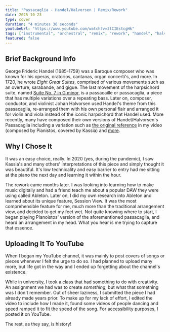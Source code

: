 ```yaml
---
title: "Passacaglia - Handel/Halvorsen | Remix/Rework"
date: 2025-10-23
type: cover
duration: "4 minutes 36 seconds"
youtubeUrl: "https://www.youtube.com/watch?v=3lCIEstcgHk"
tags: ["instrumental", "orchestral", "remix", "rework", "handel", "halvorsen", "piano"]
featured: false
---
```

## Brief Background Info

George Frideric Handel (1685-1759) was a Baroque composer who was known for his operas, oratorios, cantanas, organ concerti's, and more.  In 1720, he wrote _Eight Great Suites_, comprised of various movements such as an overture, sarabande, and gigue. The last movement of the harpsichord suite, named <a href="https://www.youtube.com/watch?v=KV1uXsWdJHk" target=_blank rel= noopen noreferrer>Suite No. 7 in G minor</a>, is a passacaille or passacaglia, a piece that has multiple variations over a repeating bass. Later on, composer, conductor, and violinist Johan Halvorsen used Handel's theme from this passacaglia, re-arranged them with his own personal flair and arranged it for violin and viola instead of the iconic harpsichord that Handel used. More recently, many have composed their own versions of Handel/Halvorsen's Passacaglia including a variation such as <a href="https://www.youtube.com/watch?v=vDmw65QvlQQ" target=_blank rel= noopen noreferrer>the original reference</a> in my video (composed by Pianistos, covered by Kassia) and <a href="https://www.youtube.com/watch?v=oiZFF6NRDEs" target=_blank rel= noopen noreferrer>more</a>.

## Why I Chose It

It was an easy choice, really. In 2020 (yes, during the pandemic), I saw Kassia's and many others' interpretations of this piece and simply thought it was beautiful. It's low technicality and easy barrier to entry had me sitting at the piano the next day and learning it within the hour.

The rework came months later. I was looking into learning how to make music digitally and had a friend teach me about a popular DAW they were using called Ableton. Later on, I did my own research into Ableton and learned about its unique feature, Session View. It was the most comprehensible feature for me, much more than the traditional arrangement view, and decided to get my feet wet. Not quite knowing where to start, I began playing Pianoistos' version of the aforementioned passacaglia, and heard an arrangement in my head. What you hear is me trying to capture that essence.

## Uploading It To YouTube

When I began my YouTube channel, it was mainly to post covers of songs or pieces whenever I felt the urge to do so. I had planned to upload many more, but life got in the way and I ended up forgetting about the channel's existence.

While in university, I took a class that had something to do with creativity. An assignment we had was to create _something_, but what that something was I don't remember. Out of sheer laziness, I submitted the piece I had already made years prior. To make up for my lack of effort, I edited the video to include how I made it, found some videos of people dancing and speed ramped it to fit the speed of the song. For accessibility purposes, I posted it on YouTube.

The rest, as they say, is history!
